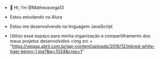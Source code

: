 - 👋 Hi, I’m @Matheusvega13

- Estou estudando na Alura
- Estou me desenvolvendo na linguagem JavaScript
- Utilizo esse espaço para minha organização e compartilhamento dos meus projetos desenvolvidos
<img src = "https://vejasp.abril.com.br/wp-content/uploads/2016/12/inbred-white-tiger-kenny-1.jpg?&w=1024&crop=1"
